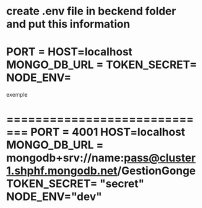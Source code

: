 create .env file in beckend folder 
and put this information
====================================================================
PORT = 
HOST=localhost
MONGO_DB_URL = 
TOKEN_SECRET= 
NODE_ENV=
============================================================================
exemple 

=============================
PORT = 4001
HOST=localhost
MONGO_DB_URL = mongodb+srv://name:pass@cluster1.shphf.mongodb.net/GestionGonge
TOKEN_SECRET= "secret"
NODE_ENV="dev"
==============================
